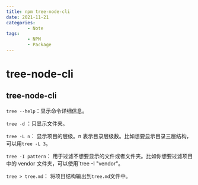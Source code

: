 ```yaml
---
title: npm tree-node-cli
date: 2021-11-21
categories:
        - Note
tags:
        - NPM
        - Package
---
```


# tree-node-cli

## tree-node-cli

`tree --help`：显示命令详细信息。

`tree -d` ：只显示文件夹。

`tree -L n`： 显示项目的层级。n 表示目录层级数。比如想要显示目录三层结构，可以用`tree -L 3`。

`tree -I pattern`： 用于过滤不想要显示的文件或者文件夹。比如你想要过滤项目中的 vendor 文件夹，可以使用`tree -I "vendor"。

`tree > tree.md`： 将项目结构输出到`tree.md`文件中。